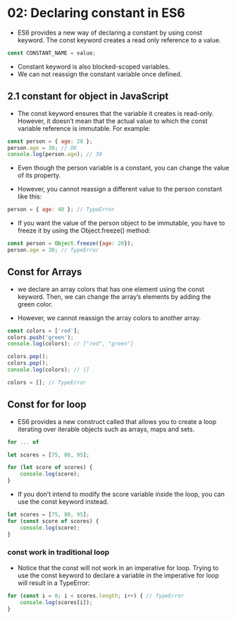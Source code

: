 # 02: Declaring constant in ES6 #
- ES6 provides a new way of declaring a constant by using const keyword. The const keyword creates a read only reference to a value.


```js
const CONSTANT_NAME = value;
```

- Constant keyword is also blocked-scoped variables.
- We can not reassign the constant variable once defined.

## 2.1 constant for object in JavaScript ##
- The const keyword ensures that the variable it creates is read-only. However, it doesn’t mean that the actual value to which the const variable reference is immutable. For example:

```js
const person = { age: 20 };
person.age = 30; // OK
console.log(person.age); // 30
```

- Even though the person variable is a constant, you can change the value of its property.

- However, you cannot reassign a different value to the person constant like this:

```js
person = { age: 40 }; // TypeError
```

- If you want the value of the person object to be immutable, you have to freeze it by using the Object.freeze() method:

```js
const person = Object.freeze({age: 20});
person.age = 30; // TypeError
```

## Const for Arrays ##
- we declare an array colors that has one element using the const keyword. Then, we can change the array’s elements by adding the green color. 

- However, we cannot reassign the array colors to another array.

```js
const colors = ['red'];
colors.push('green');
console.log(colors); // ["red", "green"]

colors.pop();
colors.pop();
console.log(colors); // []

colors = []; // TypeError
```

## Const for for loop ##
- ES6 provides a new construct called that allows you to create a loop iterating over iterable objects such as arrays, maps and sets.
```js
for ... of 
```


```js
let scores = [75, 80, 95];

for (let score of scores) {
	console.log(score);
}
```

- If you don’t intend to modify the score variable inside the loop, you can use the const keyword instead.

```js
let scores = [75, 80, 95];
for (const score of scores) {
    console.log(score);
}
```

### const work in traditional loop ###

- Notice that the const will not work in an imperative for loop. Trying to use the const keyword to declare a variable in the imperative for loop will result in a TypeError:

```js
for (const i = 0; i < scores.length; i++) { // TypeError
    console.log(scores[i]);
}
```